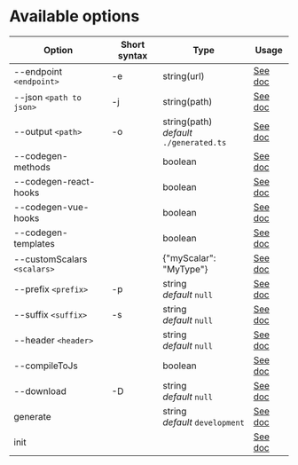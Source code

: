 # Available options

| Option                      | Short syntax | Type                                         | Usage                                   |
| --------------------------- | ------------ | -------------------------------------------- | --------------------------------------- |
| --endpoint `<endpoint>`     | -e           | string(url)                                  | [See doc](/options/endpoint)            |
| --json `<path to json>`     | -j           | string(path)                                 | [See doc](/options/json)                |
| --output `<path>`           | -o           | string(path) <br> _default_ `./generated.ts` | [See doc](/options/output)              |
| --codegen-methods           |              | boolean                                      | [See doc](/options/codegen-methods)     |
| --codegen-react-hooks       |              | boolean                                      | [See doc](/options/codegen-react-hooks) |
| --codegen-vue-hooks         |              | boolean                                      | [See doc](/options/codegen-vue-hooks)   |
| --codegen-templates         |              | boolean                                      | [See doc](/options/withGqlQueries)      |
| --customScalars `<scalars>` |              | {"myScalar": "MyType"}                       | [See doc](/options/customScalars)       |
| --prefix `<prefix>`         | -p           | string <br> _default_ `null`                 | [See doc](/options/prefix)              |
| --suffix `<suffix>`         | -s           | string <br> _default_ `null`                 | [See doc](/options/suffix)              |
| --header `<header>`         |              | string <br> _default_ `null`                 | [See doc](/options/header)              |
| --compileToJs               |              | boolean                                      | [See doc](/options/jsMode)              |
| --download                  | -D           | string <br> _default_ `null`                 | [See doc](/options/download)            |
| generate                    |              | string <br> _default_ `development`          | [See doc](/configuration/config)        |
| init                        |              |                                              | [See doc](/configuration/init)          |
